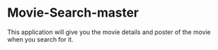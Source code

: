 # Movie-Search-master
This application will give you the movie details and poster of the movie when you search for it.
